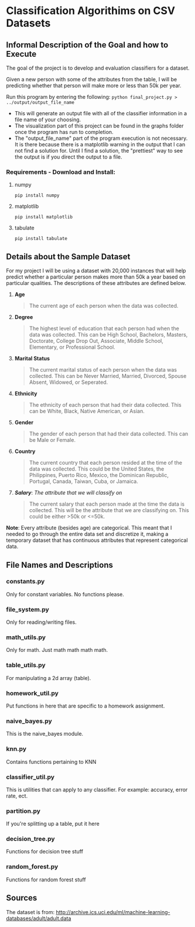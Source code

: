 # Classification Algorithims on CSV Datasets

## Informal Description of the Goal and how to Execute
The goal of the project is to develop and evaluation classifiers for a dataset.

Given a new person with some of the attributes from the table, I will be
predicting whether that person will make more or less than 50k per year.

Run this program by entering the following: `python final_project.py > ../output/output_file_name`
  - This will generate an output file with all of the classifier information in a file name
    of your choosing.
  - The visualization part of this project can be found in the graphs folder once the
    program has run to completion.
  - The "output_file_name" part of the program execution is not necessary.  It is there
    because there is a matplotlib warning in the output that I can not find a solution
    for.  Until I find a solution, the "prettiest" way to see the output is if you
    direct the output to a file.

### Requirements - Download and Install:
1. numpy  
    ```
    pip install numpy
    ```
2. matplotlib  
    ```
    pip install matplotlib
    ```
3. tabulate  
    ```
    pip install tabulate
    ```

## Details about the Sample Dataset
For my project I will be using a dataset with 20,000 instances that will help predict whether a particular person makes more than 50k a year based on particular qualities. The descriptions of these attributes are defined below.

1. **Age**   
    > The current age of each person when the data was collected.   

2. **Degree**   
    > The highest level of education that each person had when the data was collected. This can be High School, Bachelors, Masters, Doctorate, College Drop Out, Associate, Middle School, Elementary, or Professional School.  

3. **Marital Status**   
    > The current marital status of each person when the data was collected.  This can be Never Married, Married, Divorced, Spouse Absent, Widowed, or Seperated.

4. **Ethnicity**  
    > The ethnicity of each person that had their data collected. This can be White, Black, Native American, or Asian.

5. **Gender**  
    > The gender of each person that had their data collected. This can be Male or Female.

6. **Country**  
    > The current country that each person resided at the time of the data was collected. This could be the United States, the Philippines, Puerto Rico, Mexico, the Dominican Republic, Portugal, Canada, Taiwan, Cuba, or Jamaica.

7. ***Salary***: *The attribute that we will classify on*
    > The current salary that each person made at the time the data is collected.  This will be the attribute that we are classifying on. This could be either >50k or <=50k.

**Note**: Every attribute (besides age) are categorical.  This meant that I needed to go through the entire data set and discretize it, making a temporary dataset that has continuous attributes that represent categorical data.

## File Names and Descriptions
### constants.py
Only for constant variables. No functions please.

### file_system.py
Only for reading/writing files.

### math_utils.py
Only for math. Just math math math math.

### table_utils.py
For manipulating a 2d array (table).

### homework_util.py
Put functions in here that are specific to a homework assignment.

### naive_bayes.py
This is the naive_bayes module.

### knn.py
Contains functions pertaining to KNN

### classifier_util.py
This is utilities that can apply to any classifier. For example: accuracy,
error rate, ect.

### partition.py
If you're splitting up a table, put it here

### decision_tree.py
Functions for decision tree stuff

### random_forest.py
Functions for random forest stuff

## Sources
The dataset is from: http://archive.ics.uci.edu/ml/machine-learning-databases/adult/adult.data
